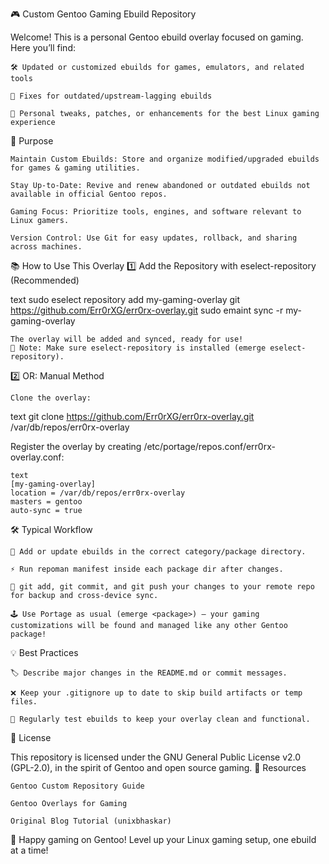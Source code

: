 🎮 Custom Gentoo Gaming Ebuild Repository

Welcome! This is a personal Gentoo ebuild overlay focused on gaming. Here you’ll find:

    🛠️ Updated or customized ebuilds for games, emulators, and related tools

    🔄 Fixes for outdated/upstream-lagging ebuilds

    📝 Personal tweaks, patches, or enhancements for the best Linux gaming experience

🚀 Purpose

    Maintain Custom Ebuilds: Store and organize modified/upgraded ebuilds for games & gaming utilities.

    Stay Up-to-Date: Revive and renew abandoned or outdated ebuilds not available in official Gentoo repos.

    Gaming Focus: Prioritize tools, engines, and software relevant to Linux gamers.

    Version Control: Use Git for easy updates, rollback, and sharing across machines.

📚 How to Use This Overlay
1️⃣ Add the Repository with eselect-repository (Recommended)

text
sudo eselect repository add my-gaming-overlay git https://github.com/Err0rXG/err0rx-overlay.git
sudo emaint sync -r my-gaming-overlay

    The overlay will be added and synced, ready for use!
    📝 Note: Make sure eselect-repository is installed (emerge eselect-repository).

2️⃣ OR: Manual Method

    Clone the overlay:

text
git clone https://github.com/Err0rXG/err0rx-overlay.git /var/db/repos/err0rx-overlay

Register the overlay by creating /etc/portage/repos.conf/err0rx-overlay.conf:

    text
    [my-gaming-overlay]
    location = /var/db/repos/err0rx-overlay
    masters = gentoo
    auto-sync = true

🛠️ Typical Workflow

    📝 Add or update ebuilds in the correct category/package directory.

    ⚡ Run repoman manifest inside each package dir after changes.

    💾 git add, git commit, and git push your changes to your remote repo for backup and cross-device sync.

    🕹️ Use Portage as usual (emerge <package>) – your gaming customizations will be found and managed like any other Gentoo package!

💡 Best Practices

    🏷️ Describe major changes in the README.md or commit messages.

    ❌ Keep your .gitignore up to date to skip build artifacts or temp files.

    👾 Regularly test ebuilds to keep your overlay clean and functional.

📜 License

This repository is licensed under the GNU General Public License v2.0 (GPL-2.0), in the spirit of Gentoo and open source gaming.
📖 Resources

    Gentoo Custom Repository Guide

    Gentoo Overlays for Gaming

    Original Blog Tutorial (unixbhaskar)

🎲 Happy gaming on Gentoo! Level up your Linux gaming setup, one ebuild at a time!
